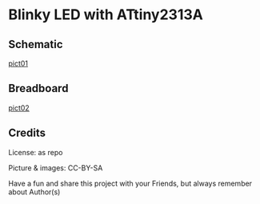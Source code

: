 # Blinky LED with ATtiny2313A

## Schematic

[pict01](https://github.com/majsterklepka/furry-octo-spoon/raw/master/assets/img/blinky-t2313.png "Schematic")

## Breadboard

[pict02]( https://github.com/majsterklepka/furry-octo-spoon/raw/master/assets/img/IMG_20201204_095817.jpg "breadboard")


## Credits

License: as repo

Picture & images: CC-BY-SA

Have a fun and share this project with your Friends, but always remember about Author(s)
